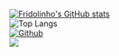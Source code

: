 [![Fridolinho's GitHub stats](https://github-readme-stats.vercel.app/api?username=fridolinho)](https://github.com/anuraghazra/github-readme-stats)<br/>
![Top Langs](https://github-readme-stats.vercel.app/api/top-langs/?username=fridolinho&theme=tokyonight)<br/>
[![Github](https://img.shields.io/github/followers/fridolinho?label=Follow&style=social)](https://github.com/fridolnho)<br/>
![](https://visitor-badge.laobi.icu/badge?page_id=fridolinho.fridolinho)
